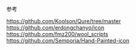 参考

https://github.com/Koolson/Qure/tree/master
https://github.com/erdongchanyo/icon
https://github.com/fmz200/wool_scripts
https://github.com/Semporia/Hand-Painted-icon
